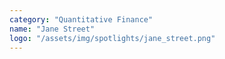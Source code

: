 ```yaml
---
category: "Quantitative Finance"
name: "Jane Street"
logo: "/assets/img/spotlights/jane_street.png"
---
```

